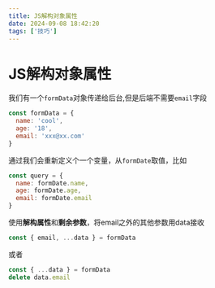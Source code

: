 ```yaml
---
title: JS解构对象属性
date: 2024-09-08 18:42:20
tags: ['技巧']
---
```


# JS解构对象属性

我们有一个```formData```对象传递给后台,但是后端不需要```email```字段
```js
const formData = {
  name: 'cool',
  age: '18',
  email: 'xxx@xx.com'
}
```
通过我们会重新定义个一个变量，从```formDate```取值，比如

```js
const query = {
  name: formDate.name,
  age: formDate.age,
  email: formDate.email
}
```

使用**解构属性**和**剩余参数**，将email之外的其他参数用data接收
```js
const { email, ...data } = formData
```
或者

```js
const { ...data } = formData
delete data.email
```
